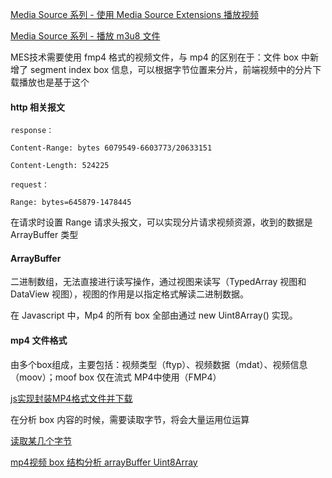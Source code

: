 <a href="https://www.jackpu.com/media-source-xi-lie/">Media Source 系列 - 使用 Media Source Extensions 播放视频</a>

<a href="https://juejin.im/entry/5aa64acb6fb9a028b6172adf">Media Source 系列 - 播放 m3u8 文件</a>


MES技术需要使用 fmp4 格式的视频文件，与 mp4 的区别在于：文件 box 中新增了 segment index box 信息，可以根据字节位置来分片，前端视频中的分片下载播放也是基于这个


#### http 相关报文

```
response：

Content-Range: bytes 6079549-6603773/20633151

Content-Length: 524225

request：

Range: bytes=645879-1478445
```

在请求时设置 Range 请求头报文，可以实现分片请求视频资源，收到的数据是 ArrayBuffer 类型

#### ArrayBuffer

二进制数组，无法直接进行读写操作，通过视图来读写（TypedArray 视图和 DataView 视图），视图的作用是以指定格式解读二进制数据。

在 Javascript 中，Mp4 的所有 box 全部由通过 new Uint8Array() 实现。

#### mp4 文件格式

由多个box组成，主要包括：视频类型（ftyp）、视频数据（mdat）、视频信息（moov）；moof box 仅在流式 MP4中使用（FMP4）

<a href="https://juejin.im/post/5b016ca36fb9a07aad17cd13">js实现封装MP4格式文件并下载</a>

在分析 box 内容的时候，需要读取字节，将会大量运用位运算

<a href="https://github.com/HanLess/experience/blob/master/js/%E8%A7%86%E9%A2%91%E6%8A%80%E6%9C%AF/%E4%BD%8D%E8%BF%90%E7%AE%97_%E6%8A%BD%E5%8F%96%E6%9F%90%E4%B8%AA%E5%AD%97%E8%8A%82.md">读取某几个字节</a>

<a href="https://www.google.com.hk/search?newwindow=1&safe=strict&ei=n_MqXYyUG4nn-AaXzIbgBQ&q=mp4%E8%A7%86%E9%A2%91+box+%E7%BB%93%E6%9E%84%E5%88%86%E6%9E%90+arrayBuffer+Uint8Array&oq=mp4%E8%A7%86%E9%A2%91+box+%E7%BB%93%E6%9E%84%E5%88%86%E6%9E%90+arrayBuffer+Uint8Array&gs_l=psy-ab.3...7209.8753..9343...0.0..0.273.795.0j2j2......0....1..gws-wiz.jVFkLN_Mw9w">mp4视频 box 结构分析 arrayBuffer Uint8Array</a>


